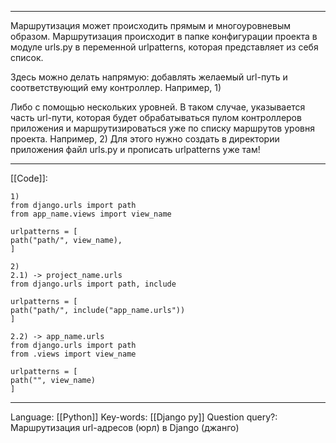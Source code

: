 ___
Маршрутизация может происходить прямым и многоуровневым образом. 
Маршрутизация происходит в папке конфигурации проекта в модуле urls.py в переменной urlpatterns, которая представляет из себя список.

Здесь можно делать напрямую: добавлять желаемый url-путь и соответствующий ему контроллер. Например, 1)

Либо с помощью нескольких уровней. В таком случае, указывается часть url-пути, которая будет обрабатываться пулом контроллеров приложения и маршрутизироваться уже по списку маршрутов уровня проекта. Например, 2)
Для этого нужно создать в директории приложения файл urls.py и прописать urlpatterns уже там!
___
[[Code]]:
```
1) 
from django.urls import path
from app_name.views import view_name

urlpatterns = [
path("path/", view_name),
]

2) 
2.1) -> project_name.urls
from django.urls import path, include

urlpatterns = [
path("path/", include("app_name.urls"))
]

2.2) -> app_name.urls
from django.urls import path
from .views import view_name

urlpatterns = [
path("", view_name)
]

```
___
Language: [[Python]]
Key-words:  [[Django py]]
Question query?: Маршрутизация url-адресов (юрл) в Django (джанго)
